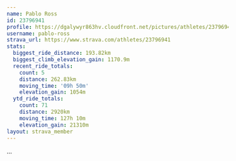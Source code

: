 ```yaml
---
name: Pablo Ross
id: 23796941
profile: https://dgalywyr863hv.cloudfront.net/pictures/athletes/23796941/14615399/1/large.jpg
username: pablo-ross
strava_url: https://www.strava.com/athletes/23796941
stats:
  biggest_ride_distance: 193.82km
  biggest_climb_elevation_gain: 1170.9m
  recent_ride_totals:
    count: 5
    distance: 262.83km
    moving_time: '09h 50m'
    elevation_gain: 1054m
  ytd_ride_totals:
    count: 71
    distance: 2920km
    moving_time: 127h 10m
    elevation_gain: 21310m
layout: strava_member
--- 
```

...
